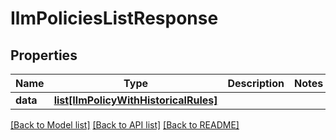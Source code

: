# IlmPoliciesListResponse

## Properties
Name | Type | Description | Notes
------------ | ------------- | ------------- | -------------
**data** | [**list[IlmPolicyWithHistoricalRules]**](IlmPolicyWithHistoricalRules.md) |  | 

[[Back to Model list]](../README.md#documentation-for-models) [[Back to API list]](../README.md#documentation-for-api-endpoints) [[Back to README]](../README.md)

